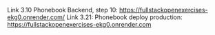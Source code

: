 Link 3.10 Phonebook Backend, step 10:
    https://fullstackopenexercises-ekg0.onrender.com/
Link 3.21: Phonebook deploy production:
    https://fullstackopenexercises-ekg0.onrender.com